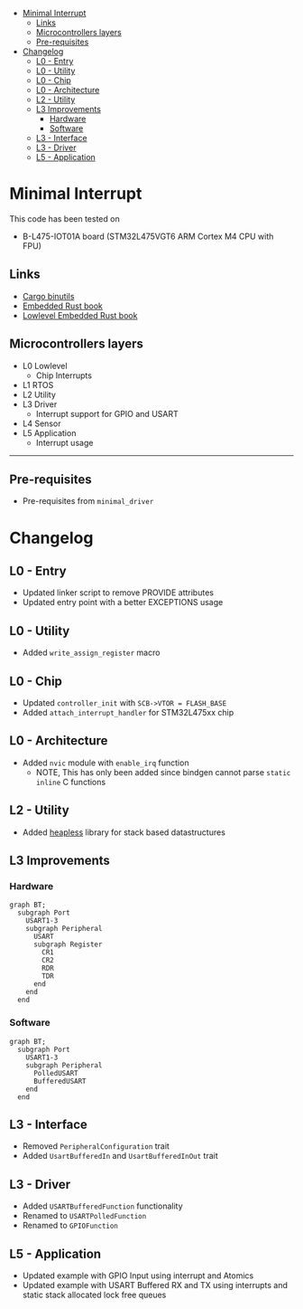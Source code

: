 - [Minimal Interrupt](#minimal-interrupt)
  - [Links](#links)
  - [Microcontrollers layers](#microcontrollers-layers)
  - [Pre-requisites](#pre-requisites)
- [Changelog](#changelog)
  - [L0 - Entry](#l0---entry)
  - [L0 - Utility](#l0---utility)
  - [L0 - Chip](#l0---chip)
  - [L0 - Architecture](#l0---architecture)
  - [L2 - Utility](#l2---utility)
  - [L3 Improvements](#l3-improvements)
    - [Hardware](#hardware)
    - [Software](#software)
  - [L3 - Interface](#l3---interface)
  - [L3 - Driver](#l3---driver)
  - [L5 - Application](#l5---application)

# Minimal Interrupt

This code has been tested on

- B-L475-IOT01A board (STM32L475VGT6 ARM Cortex M4 CPU with FPU)

## Links

- [Cargo binutils](https://github.com/rust-embedded/cargo-binutils)
- [Embedded Rust book](https://doc.rust-lang.org/stable/embedded-book/)
- [Lowlevel Embedded Rust book](https://docs.rust-embedded.org/embedonomicon/)

## Microcontrollers layers

- L0 Lowlevel
  - Chip Interrupts
- L1 RTOS
- L2 Utility
- L3 Driver
  - Interrupt support for GPIO and USART
- L4 Sensor
- L5 Application
  - Interrupt usage

---

## Pre-requisites

- Pre-requisites from `minimal_driver`

# Changelog

## L0 - Entry

- Updated linker script to remove PROVIDE attributes
- Updated entry point with a better EXCEPTIONS usage

## L0 - Utility

- Added `write_assign_register` macro

## L0 - Chip

- Updated `controller_init` with `SCB->VTOR = FLASH_BASE`
- Added `attach_interrupt_handler` for STM32L475xx chip

## L0 - Architecture

- Added `nvic` module with `enable_irq` function
  - NOTE, This has only been added since bindgen cannot parse `static inline` C functions


## L2 - Utility

- Added [heapless](https://crates.io/crates/heapless) library for stack based datastructures

## L3 Improvements

### Hardware

```mermaid
graph BT;
  subgraph Port
    USART1-3
    subgraph Peripheral
      USART
      subgraph Register
        CR1
        CR2
        RDR
        TDR
      end
    end
  end
```

### Software

```mermaid
graph BT;
  subgraph Port
    USART1-3
    subgraph Peripheral
      PolledUSART
      BufferedUSART
    end
  end
```

## L3 - Interface

- Removed `PeripheralConfiguration` trait
- Added `UsartBufferedIn` and `UsartBufferedInOut` trait

## L3 - Driver

- Added `USARTBufferedFunction` functionality
- Renamed to `USARTPolledFunction`
- Renamed to `GPIOFunction`

## L5 - Application

- Updated example with GPIO Input using interrupt and Atomics
- Updated example with USART Buffered RX and TX using interrupts and static stack allocated lock free queues
